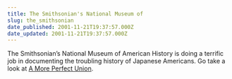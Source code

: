 ```yaml
---
title: The Smithsonian's National Museum of
slug: the_smithsonian
date_published: 2001-11-21T19:37:57.000Z
date_updated: 2001-11-21T19:37:57.000Z
---
```


The Smithsonian’s National Museum of American History is doing a terrific job in documenting the troubling history of Japanese Americans. Go take a look at [A More Perfect Union](http://americanhistory.si.edu/perfectunion/experience/).
